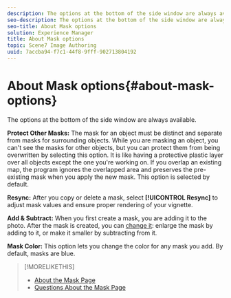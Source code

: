 ```yaml
---
description: The options at the bottom of the side window are always available.
seo-description: The options at the bottom of the side window are always available.
seo-title: About Mask options
solution: Experience Manager
title: About Mask options
topic: Scene7 Image Authoring
uuid: 7accba94-f7c1-44f8-9fff-902713804192
---
```


# About Mask options{#about-mask-options}

The options at the bottom of the side window are always available.

 **Protect Other Masks:** The mask for an object must be distinct and separate from masks for surrounding objects. While you are masking an object, you can't see the masks for other objects, but you can protect them from being overwritten by selecting this option. It is like having a protective plastic layer over all objects except the one you're working on. If you overlap an existing map, the program ignores the overlapped area and preserves the pre-existing mask when you apply the new mask. This option is selected by default.

**Resync:** After you copy or delete a mask, select **[!UICONTROL Resync]** to adjust mask values and ensure proper rendering of your vignette.

**Add & Subtract:** When you first create a mask, you are adding it to the photo. After the mask is created, you can [change it](../../../c-vat-work-mask-pg/c-vat-create-mask/t-vat-chg-exist-masks.md#task-4ac1ad631df546ea922b0329c7886266): enlarge the mask by adding to it, or make it smaller by subtracting from it.

**Mask Color:** This option lets you change the color for any mask you add. By default, masks are blue. 

>[!MORELIKETHIS]
>
>* [About the Mask Page](../../../c-vat-work-mask-pg/c-vat-abt-mask-pg/c-vat-abt-mask-pg.md#concept-1056cf790a8c41a1b1f8d586b2e85c6b)
>* [Questions About the Mask Page](../../../c-vat-troubleshooting/r-vat-quest-mask-pg.md#reference-80a4f3d54a6540ed94a939ef2ab7451e)
